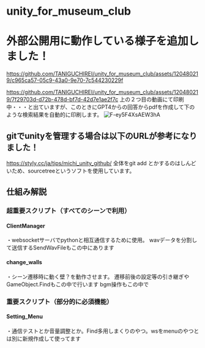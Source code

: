 # unity_for_museum_club

# 外部公開用に動作している様子を追加しました！
https://github.com/TANIGUCHIREI/unity_for_museum_club/assets/120480219/c965ca57-05c9-43a0-9e70-7c544230229f

https://github.com/TANIGUCHIREI/unity_for_museum_club/assets/120480219/7f29703d-d72b-478d-bf7d-42d7e1ae2f7c
上の２つ目の動画にて印刷中・・・と出ていますが、このときにGPT4からの回答からpdfを作成して下のような検索結果を自動的に印刷します。
![F-ey5F4XsAEW3hA](https://github.com/TANIGUCHIREI/unity_for_museum_club/assets/120480219/bea80016-a753-4d2b-8fd2-d28d8dfe5c18)


## gitでunityを管理する場合は以下のURLが参考になりました！
https://styly.cc/ja/tips/michi_unity_github/
全体をgit add とかするのはしんどいため、sourcetreeというソフトを使用しています。


## 仕組み解説
### 超重要スクリプト（すべてのシーンで利用）
#### ClientManager
・websocketサーバでpythonと相互通信するために使用。
wavデータを分割して送信するSendWavFileもこの中にあります
#### change_walls
・シーン遷移時に動く壁？を動作させます。
遷移前後の設定等の引き継ぎやGameObject.Findもこの中で行います
bgm操作もこの中で

### 重要スクリプト（部分的に必須機能）
#### Setting_Menu
・通信テストとか音量調整とか。Find多用しまくりのやつ。wsをmenuのやつとは別に新規作成して使ってます
